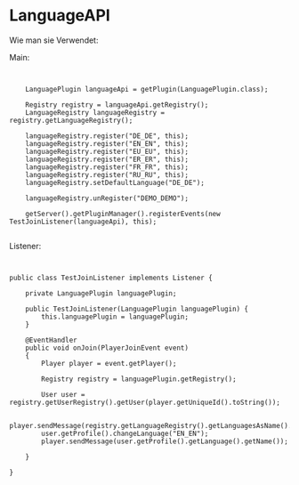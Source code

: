 # LanguageAPI

Wie man sie Verwendet:


Main:
<pre><code>

	LanguagePlugin languageApi = getPlugin(LanguagePlugin.class);
	
	Registry registry = languageApi.getRegistry();
	LanguageRegistry languageRegistry = registry.getLanguageRegistry();
	
	languageRegistry.register("DE_DE", this);
	languageRegistry.register("EN_EN", this);
	languageRegistry.register("EU_EU", this);
	languageRegistry.register("ER_ER", this);
	languageRegistry.register("FR_FR", this);
	languageRegistry.register("RU_RU", this);
	languageRegistry.setDefaultLanguage("DE_DE");
	
	languageRegistry.unRegister("DEMO_DEMO");
	
	getServer().getPluginManager().registerEvents(new TestJoinListener(languageApi), this);

</code></pre>

Listener:
<pre><code>

public class TestJoinListener implements Listener {
	
	private LanguagePlugin languagePlugin;
	
	public TestJoinListener(LanguagePlugin languagePlugin) {
		this.languagePlugin = languagePlugin;
	}
	
	@EventHandler
	public void onJoin(PlayerJoinEvent event)
	{
		Player player = event.getPlayer();
		
		Registry registry = languagePlugin.getRegistry();
		
		User user = registry.getUserRegistry().getUser(player.getUniqueId().toString());
		
		player.sendMessage(registry.getLanguageRegistry().getLanguagesAsName().toString());
		user.getProfile().changeLanguage("EN_EN");
		player.sendMessage(user.getProfile().getLanguage().getName());
		
	}

}

</code></pre>
